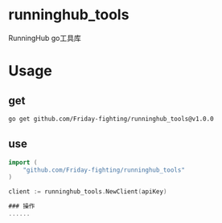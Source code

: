 # runninghub_tools
RunningHub go工具库

# Usage

## get
```bash
go get github.com/Friday-fighting/runninghub_tools@v1.0.0
```

## use
```go
import (
    "github.com/Friday-fighting/runninghub_tools"
)

client := runninghub_tools.NewClient(apiKey)

### 操作
......

```


